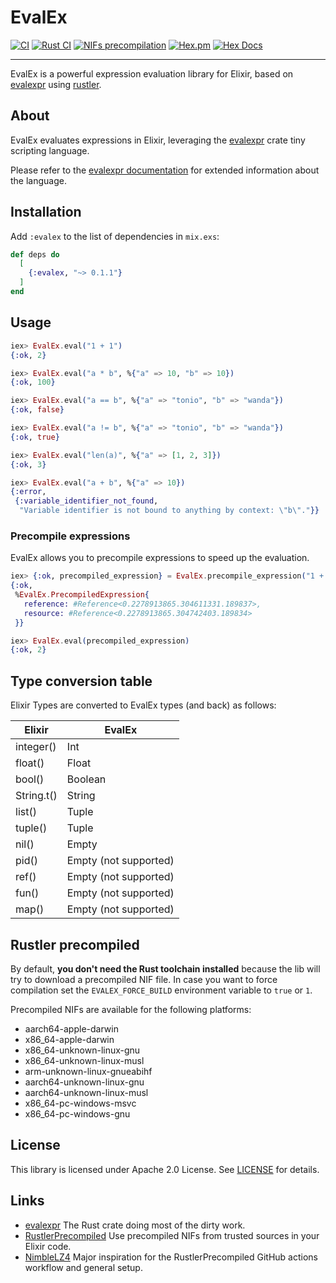 # EvalEx

[![CI](https://github.com/fabriziosestito/evalex/actions/workflows/main.yaml/badge.svg)](https://github.com/fabriziosestito/evalex/actions/workflows/main.yaml)
[![Rust CI](https://github.com/fabriziosestito/evalex/actions/workflows/rust-ci.yaml/badge.svg)](https://github.com/fabriziosestito/evalex/actions/workflows/rust-ci.yaml)
[![NIFs precompilation](https://github.com/fabriziosestito/evalex/actions/workflows/release.yaml/badge.svg)](https://github.com/fabriziosestito/evalex/actions/workflows/release.yaml)
[![Hex.pm](https://img.shields.io/hexpm/v/evalex.svg)](https://hex.pm/packages/evalex)
[![Hex Docs](https://img.shields.io/badge/hex-docs-purple.svg)](https://hexdocs.pm/evalex/)

---

EvalEx is a powerful expression evaluation library for Elixir, based on [evalexpr](https://github.com/ISibboI/evalexpr) using [rustler](https://github.com/rusterlium/rustler).

## About

EvalEx evaluates expressions in Elixir, leveraging the [evalexpr](https://github.com/ISibboI/evalexpr) crate tiny scripting language.

Please refer to the [evalexpr documentation](https://docs.rs/evalexpr/latest/evalexpr/index.html) for extended information about the language.

## Installation

Add `:evalex` to the list of dependencies in `mix.exs`:

```elixir
def deps do
  [
    {:evalex, "~> 0.1.1"}
  ]
end
```

## Usage

```elixir
iex> EvalEx.eval("1 + 1")
{:ok, 2}

iex> EvalEx.eval("a * b", %{"a" => 10, "b" => 10})
{:ok, 100}

iex> EvalEx.eval("a == b", %{"a" => "tonio", "b" => "wanda"})
{:ok, false}

iex> EvalEx.eval("a != b", %{"a" => "tonio", "b" => "wanda"})
{:ok, true}

iex> EvalEx.eval("len(a)", %{"a" => [1, 2, 3]})
{:ok, 3}

iex> EvalEx.eval("a + b", %{"a" => 10})
{:error,
 {:variable_identifier_not_found,
  "Variable identifier is not bound to anything by context: \"b\"."}}
```

### Precompile expressions

EvalEx allows you to precompile expressions to speed up the evaluation.

```elixir
iex> {:ok, precompiled_expression} = EvalEx.precompile_expression("1 + 1")
{:ok,
 %EvalEx.PrecompiledExpression{
   reference: #Reference<0.2278913865.304611331.189837>,
   resource: #Reference<0.2278913865.304742403.189834>
 }}

iex> EvalEx.eval(precompiled_expression)
{:ok, 2}
```

## Type conversion table

Elixir Types are converted to EvalEx types (and back) as follows:

| Elixir     | EvalEx                |
| ---------- | --------------------- |
| integer()  | Int                   |
| float()    | Float                 |
| bool()     | Boolean               |
| String.t() | String                |
| list()     | Tuple                 |
| tuple()    | Tuple                 |
| nil()      | Empty                 |
| pid()      | Empty (not supported) |
| ref()      | Empty (not supported) |
| fun()      | Empty (not supported) |
| map()      | Empty (not supported) |

## Rustler precompiled

By default, **you don't need the Rust toolchain installed** because the lib will try to download
a precompiled NIF file.
In case you want to force compilation set the
`EVALEX_FORCE_BUILD` environment variable to `true` or `1`.

Precompiled NIFs are available for the following platforms:

- aarch64-apple-darwin
- x86_64-apple-darwin
- x86_64-unknown-linux-gnu
- x86_64-unknown-linux-musl
- arm-unknown-linux-gnueabihf
- aarch64-unknown-linux-gnu
- aarch64-unknown-linux-musl
- x86_64-pc-windows-msvc
- x86_64-pc-windows-gnu

## License

This library is licensed under Apache 2.0 License. See [LICENSE](LICENSE) for details.

## Links

- [evalexpr](https://github.com/ISibboI/evalexpr) The Rust crate doing most of the dirty work.
- [RustlerPrecompiled](https://github.com/philss/rustler_precompiled) Use precompiled NIFs from trusted sources in your Elixir code.
- [NimbleLZ4](https://github.com/whatyouhide/nimble_lz4) Major inspiration for the RustlerPrecompiled GitHub actions workflow and general setup.
